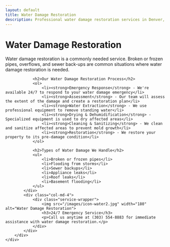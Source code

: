 ```yaml
---
layout: default
title: Water Damage Restoration
description: Professional water damage restoration services in Denver, Colorado. We handle everything from broken pipes to sewer backups.
---
```


<div class="section">
    <div class="container">
        <div class="row">
            <div class="col-md-8">
                <h1>Water Damage Restoration</h1>
                <p>Water damage restoration is a commonly needed service. Broken or frozen pipes, overflows, and sewer back-ups are common situations where water damage restoration is needed.</p>
                
                <h2>Our Water Damage Restoration Process</h2>
                <ol>
                    <li><strong>Emergency Response</strong> - We're available 24/7 to respond to your water damage emergency</li>
                    <li><strong>Assessment</strong> - Our team will assess the extent of the damage and create a restoration plan</li>
                    <li><strong>Water Extraction</strong> - We use professional equipment to remove standing water</li>
                    <li><strong>Drying & Dehumidification</strong> - Specialized equipment is used to dry affected areas</li>
                    <li><strong>Cleaning & Sanitizing</strong> - We clean and sanitize affected areas to prevent mold growth</li>
                    <li><strong>Restoration</strong> - We restore your property to its pre-damage condition</li>
                </ol>

                <h2>Types of Water Damage We Handle</h2>
                <ul>
                    <li>Broken or frozen pipes</li>
                    <li>Flooding from storms</li>
                    <li>Sewer backups</li>
                    <li>Appliance leaks</li>
                    <li>Roof leaks</li>
                    <li>Basement flooding</li>
                </ul>
            </div>
            <div class="col-md-4">
                <div class="service-wrapper">
                    <img src="/images/icon-water2.jpg" width="180" alt="Water Damage Restoration">
                    <h3>24/7 Emergency Service</h3>
                    <p>Call us anytime at (303) 554-8883 for immediate assistance with water damage restoration.</p>
                </div>
            </div>
        </div>
    </div>
</div> 